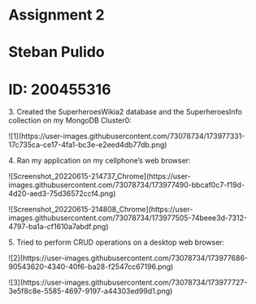 # Assignment 2
# Steban Pulido
# ID: 200455316

<p>
3. Created the SuperheroesWikia2 database and the SuperheroesInfo collection on my MongoDB Cluster0:
</p>
<p>
![1](https://user-images.githubusercontent.com/73078734/173977331-17c735ca-ce17-4fa1-bc3e-e2eed4db77db.png)
</p>

<p>
4. Ran my application on my cellphone’s web browser:
</p>
<p>
![Screenshot_20220615-214737_Chrome](https://user-images.githubusercontent.com/73078734/173977490-bbcaf0c7-f19d-4d20-aed3-75d36572ccf4.png)
</p>
<p>
![Screenshot_20220615-214808_Chrome](https://user-images.githubusercontent.com/73078734/173977505-74beee3d-7312-4797-ba1a-cf1610a7abdf.png)
</p>


<p>
5. Tried to perform CRUD operations on a desktop web browser:
</p>
<p>
![2](https://user-images.githubusercontent.com/73078734/173977686-90543620-4340-40f6-ba28-f2547cc67196.png)
</p>
<p>
![3](https://user-images.githubusercontent.com/73078734/173977727-3e5f8c8e-5585-4697-9197-a44303ed99d1.png)
</p>
